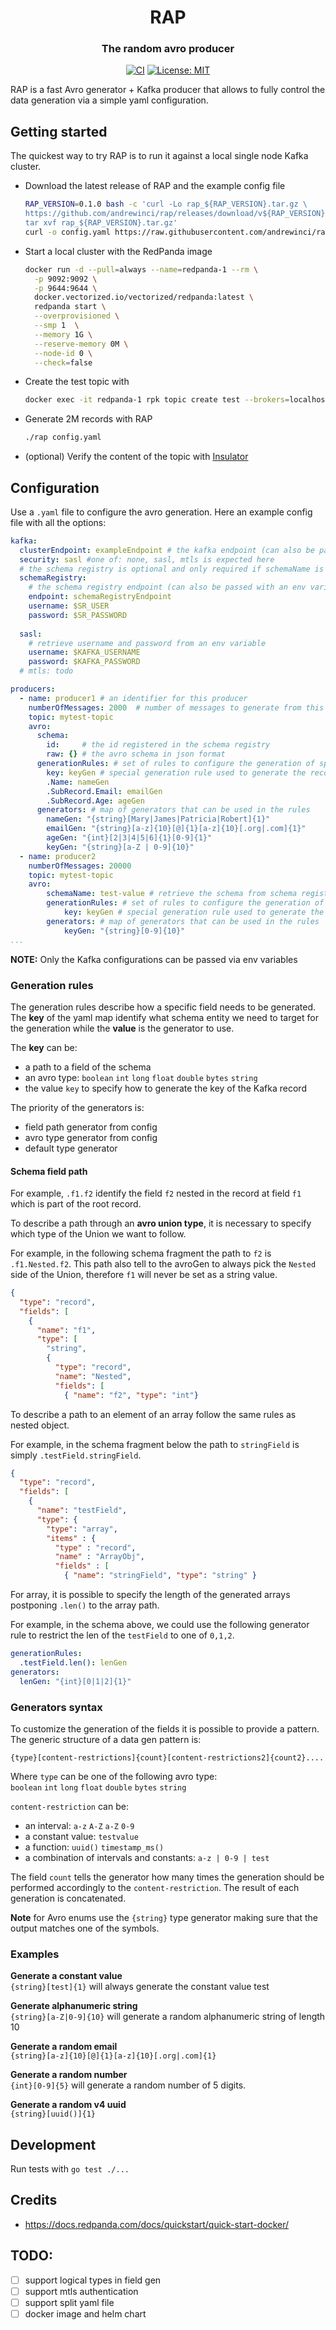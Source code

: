 <h1 align="center">RAP</h2>
<h3 align="center">The random avro producer</h3>

<p align="center">
<a href="https://github.com/andrewinci/rap/actions"><img alt="CI" src="https://github.com/andrewinci/rap/actions/workflows/go.yml/badge.svg"></a>
<a href="https://github.com/rap/license/blob/main/LICENSE"><img alt="License: MIT" src="https://img.shields.io/badge/License-MIT-green.svg"></a>
</p>


RAP is a fast Avro generator + Kafka producer that allows to fully control the data generation via a simple yaml configuration.

## Getting started

The quickest way to try RAP is to run it against a local single node Kafka cluster.
- Download the latest release of RAP and the example config file
  ```bash
  RAP_VERSION=0.1.0 bash -c 'curl -Lo rap_${RAP_VERSION}.tar.gz \
  https://github.com/andrewinci/rap/releases/download/v${RAP_VERSION}/rap_${RAP_VERSION}_$(uname)_$(uname -m).tar.gz && \
  tar xvf rap_${RAP_VERSION}.tar.gz'
  curl -o config.yaml https://raw.githubusercontent.com/andrewinci/rap/main/example/local_cluster.yaml
  ```
- Start a local cluster with the RedPanda image
  ```bash
  docker run -d --pull=always --name=redpanda-1 --rm \
    -p 9092:9092 \
    -p 9644:9644 \
    docker.vectorized.io/vectorized/redpanda:latest \
    redpanda start \
    --overprovisioned \
    --smp 1  \
    --memory 1G \
    --reserve-memory 0M \
    --node-id 0 \
    --check=false
  ```
- Create the test topic with
  ```bash
  docker exec -it redpanda-1 rpk topic create test --brokers=localhost:9092
  ```
- Generate 2M records with RAP
  ```bash
  ./rap config.yaml
  ```
- (optional) Verify the content of the topic with [Insulator](https://github.com/andrewinci/Insulator/blob/master/Readme.md)

## Configuration
Use a `.yaml` file to configure the avro generation. Here an example config file with all the options:
```yaml
kafka:
  clusterEndpoint: exampleEndpoint # the kafka endpoint (can also be passed with an env variable like $KAFKA_ENDPOINT)
  security: sasl #one of: none, sasl, mtls is expected here
  # the schema registry is optional and only required if schemaName is used in a producer
  schemaRegistry:
    # the schema registry endpoint (can also be passed with an env variable like $SR_ENDPOINT)
    endpoint: schemaRegistryEndpoint 
    username: $SR_USER
    password: $SR_PASSWORD
    
  sasl:
    # retrieve username and password from an env variable
    username: $KAFKA_USERNAME 
    password: $KAFKA_PASSWORD
  # mtls: todo

producers:
  - name: producer1 # an identifier for this producer
    numberOfMessages: 2000  # number of messages to generate from this producer
    topic: mytest-topic
    avro:
      schema: 
        id:     # the id registered in the schema registry
        raw: {} # the avro schema in json format
      generationRules: # set of rules to configure the generation of specific fields
        key: keyGen # special generation rule used to generate the record key
        .Name: nameGen 
        .SubRecord.Email: emailGen
        .SubRecord.Age: ageGen
      generators: # map of generators that can be used in the rules 
        nameGen: "{string}[Mary|James|Patricia|Robert]{1}"
        emailGen: "{string}[a-z]{10}[@]{1}[a-z]{10}[.org|.com]{1}"
        ageGen: "{int}[2|3|4|5|6]{1}[0-9]{1}"
        keyGen: "{string}[a-Z | 0-9]{10}"
  - name: producer2
    numberOfMessages: 20000
    topic: mytest-topic
    avro:
        schemaName: test-value # retrieve the schema from schema registry
        generationRules: # set of rules to configure the generation of specific fields
            key: keyGen # special generation rule used to generate the record key
        generators: # map of generators that can be used in the rules 
            keyGen: "{string}[0-9]{10}"
...
```
**NOTE:** Only the Kafka configurations can be passed via env variables
 
### Generation rules
The generation rules describe how a specific field needs to be generated.
The **key** of the yaml map identify what schema entity we need to target for the generation while the **value** is the generator to use.

The **key** can be:
- a path to a field of the schema
- an avro type: `boolean` `int` `long` `float` `double` `bytes` `string`
- the value `key` to specify how to generate the key of the Kafka record

The priority of the generators is:
- field path generator from config
- avro type generator from config
- default type generator

#### Schema field path

For example, `.f1.f2` identify the field `f2` nested in the record at field `f1` which is part of the root record.

To describe a path through an **avro union type**, it is necessary to specify which type of the Union we want to follow.

For example, in the following schema fragment the path to `f2` is `.f1.Nested.f2`.
This path also tell to the avroGen to always pick the `Nested` side of the Union, therefore `f1` will never be 
set as a string value.

```json
{
  "type": "record",
  "fields": [
    {
      "name": "f1",
      "type": [
        "string",
        {
          "type": "record",
          "name": "Nested",
          "fields": [
            { "name": "f2", "type": "int"}
```

To describe a path to an element of an array follow the same rules as nested object.

For example, in the schema fragment below the path to  `stringField` is simply `.testField.stringField`.
```json
{
  "type": "record",
  "fields": [
    {
      "name": "testField",
      "type": {
        "type": "array",
        "items" : {
          "type" : "record",
          "name" : "ArrayObj",
          "fields" : [
            { "name": "stringField", "type": "string" }
```
For array, it is possible to specify the length of the generated arrays postponing `.len()` to the array path.  

For example, in the schema above, we could use the following generator rule to restrict the len of the `testField` to one of `0,1,2`.
```yaml
generationRules:
  .testField.len(): lenGen
generators:
  lenGen: "{int}[0|1|2]{1}"
```


### Generators syntax
To customize the generation of the fields it is possible to provide a pattern.
The generic structure of a data gen pattern is:
```
{type}[content-restrictions]{count}[content-restrictions2]{count2}....
```
Where `type` can be one of the following avro type:  
`boolean` `int` `long` `float` `double` `bytes` `string`

`content-restriction` can be:
- an interval: `a-z` `A-Z` `a-Z` `0-9`
- a constant value: `testvalue`
- a function: `uuid()` `timestamp_ms()`
- a combination of intervals and constants: `a-z | 0-9 | test`

The field `count` tells the generator how many times the generation should be performed accordingly to the `content-restriction`. The result of each generation is concatenated.

**Note** for Avro enums use the `{string}` type generator making sure that the output matches one of the symbols.

### Examples

**Generate a constant value**  
`{string}[test]{1}` will always generate the constant value test

**Generate alphanumeric string**  
`{string}[a-Z|0-9]{10}` will generate a random alphanumeric string of length 10

**Generate a random email**  
`{string}[a-z]{10}[@]{1}[a-z]{10}[.org|.com]{1}`

**Generate a random number**  
`{int}[0-9]{5}` will generate a random number of 5 digits.

**Generate a random v4 uuid**  
`{string}[uuid()]{1}`

## Development

Run tests with `go test ./...`

## Credits

- https://docs.redpanda.com/docs/quickstart/quick-start-docker/

## TODO:
- [ ] support logical types in field gen
- [ ] support mtls authentication
- [ ] support split yaml file
- [ ] docker image and helm chart